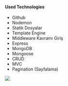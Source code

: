 #### Used Technologies
* Github
* Nodemon
* Statik Dosyalar
* Template Engine
* Middleware Kavramı Giriş
* Express
* MongoDB
* Mongoose
* CRUD
* MVC
* Pagination (Sayfalama)

![](pcat/pcatProje.gif)
